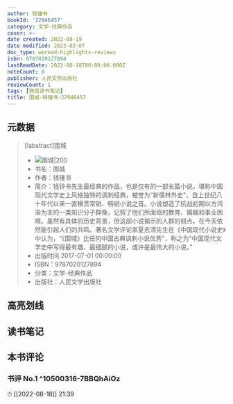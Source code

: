 ```yaml
---
author: 钱锺书
bookId: '22946457'
category: 文学-经典作品
cover: >-
date created: 2022-08-19
date modified: 2023-03-07
doc_type: weread-highlights-reviews
isbn: 9787020127894
lastReadDate: 2022-08-18T00:00:00.000Z
noteCount: 0
publisher: 人民文学出版社
reviewCount: 1
tags: [微信读书笔记]
title: 围城-钱锺书-22946457
---
```


## 元数据

>[!abstract]围城
> - ![围城|200](https://wfqqreader-1252317822.image.myqcloud.com/cover/457/22946457/t7_22946457.jpg)
> - 书名：围城
> - 作者：钱锺书
> - 简介：钱钟书先生最经典的作品，也是仅有的一部长篇小说，堪称中国现代文学史上风格独特的讽刺经典，被誉为“新儒林外史”，自上世纪八十年代以来一直横贯常销、畅销小说之首。小说塑造了抗战初期以方鸿渐为主的一类知识分子群像，记叙了他们所面临的教育、婚姻和事业困境。虽然有具体的历史背景，但这部小说揭示的人群的弱点，在今天依然能引起人们的共鸣。著名文学评论家夏志清先生在《中国现代小说史》中认为，“《围城》比任何中国古典讽刺小说优秀”，称之为“中国现代文学史中写得最有趣、最细腻的小说，或许是最伟大的小说。”
> - 出版时间 2017-07-01 00:00:00
> - ISBN：9787020127894
> - 分类：文学-经典作品
> - 出版社：人民文学出版社

## 高亮划线

## 读书笔记

## 本书评论

### 书评 No.1 ^10500316-7BBQhAiOz

⏱ [[2022-08-18]] 21:39
